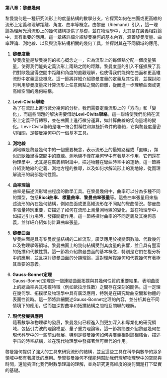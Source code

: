 **第八章：黎曼幾何**

黎曼幾何是一種研究流形上的度量結構的數學分支，它探索如何在曲面或更高維的流形上定義和理解距離、角度、曲率等概念。由黎曼（Riemann）引入，這一理論為理解光滑流形上的幾何結構提供了基礎，並在物理學中，尤其是在廣義相對論中，具有重要的應用。這一章將詳細介紹黎曼幾何的基本內容，涵蓋黎曼度量、曲率理論、測地線、以及與流形結構相關的幾何工具，並探討其在不同領域的應用。

1. **黎曼度量**  
   黎曼度量是黎曼幾何的核心概念之一，它為流形上的每個點分配一個度量張量，使得我們能夠定義流形上兩點之間的距離。黎曼度量的引入不僅擴展了我們對歐幾里得空間中距離和角度的直觀理解，也使得我們能夠在曲面和更高維流形中定義這些概念。這一節將詳細介紹黎曼度量的定義及其性質，並探討如何利用黎曼度量來計算流形上任意兩點之間的距離，從而進一步理解曲面或更高維空間的幾何結構。

2. **Levi-Civita聯絡**  
   為了在流形上進行微分幾何的分析，我們需要定義流形上的「方向」和「變化」，而這些問題的解決需要借助**Levi-Civita聯絡**。這一聯絡使我們能夠在流形上定義平行轉移，並在曲面上進行微分運算，如計算曲線的切向量場的變化。Levi-Civita聯絡是唯一符合對稱性和無挫折條件的聯絡，它與黎曼度量密切相關，是黎曼幾何中的一個基本工具。

3. **測地線**  
   測地線是黎曼幾何中的一個重要概念，表示流形上的最短路徑或「直線」，類似於歐幾里得空間中的直線。測地線不僅在幾何學中有著基本作用，它們還在物理學中，尤其是在廣義相對論中，描述物體在彎曲時空中的運動。這一節將介紹測地線的定義、測地方程的推導，以及如何求解流形上的測地線，從而理解流形的局部幾何性質。

4. **曲率理論**  
   曲率是描述流形彎曲程度的數學工具。在黎曼幾何中，曲率可以分為多種不同的類型，包括**Ricci曲率**、**標量曲率**、**黎曼曲率張量**等。這些曲率張量用來描述流形的內在幾何結構，例如曲面或更高維流形在不同點的彎曲情況。黎曼曲率張量特別重要，它描述了如何在流形上測量測地線的變化，並在物理學中，如描述引力場時，發揮關鍵作用。這一節將探討曲率的不同定義及其幾何意義，並詳細介紹如何計算曲率張量。

5. **黎曼曲面**  
   黎曼曲面是具有黎曼度量結構的二維流形，廣泛應用於複變函數論、代數幾何以及物理學等領域。黎曼曲面上的幾何結構受到其度量的影響，並且具有豐富的拓撲和代數性質。這一節將介紹黎曼曲面的基本概念，特別是它們在複分析中的應用，並且探討黎曼曲面的分類理論，這對理解複幾何和代數幾何有著極其重要的意義。

6. **Gauss-Bonnet定理**  
   Gauss-Bonnet定理是一個連結曲面拓撲與其幾何性質的重要結果，表明曲面上的總曲率與其拓撲特徵（例如歐拉示性數）之間存在深刻的關係。這一定理在幾何學、拓撲學及物理學中具有廣泛應用，特別是在研究彎曲空間和物體的表面性質時。這一節將詳細闡述Gauss-Bonnet定理的內容，並分析其在不同情境下的應用，從而加深對曲率和拓撲結構之間相互關聯的理解。

7. **現代發展與應用**  
   隨著數學和物理學的發展，黎曼幾何已經進入到更加深入和專業化的研究領域，包括引力波的理論模型、量子重力理論等。這一節將簡要介紹黎曼幾何在現代科學中的一些前沿發展，特別是黎曼幾何如何與廣義相對論相結合，描述宇宙的時空結構，並在現代物理學中發揮著無可替代的作用。

黎曼幾何提供了強大的工具來研究流形的結構，並且這些工具在科學與數學的眾多領域中都有著廣泛的應用。學習黎曼幾何不僅能夠幫助我們理解物理學中的空間與時間，還能夠深化我們對數學理論的理解，並為研究更高維度的幾何問題打下堅實的基礎。